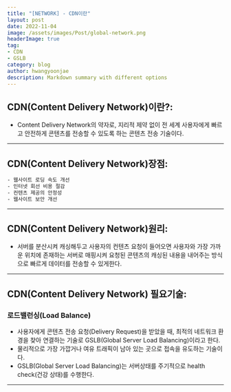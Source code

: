 ```yaml
---
title: "[NETWORK] - CDN이란"
layout: post
date: 2022-11-04
image: /assets/images/Post/global-network.png
headerImage: true
tag:
- CDN
- GSLB
category: blog
author: hwangyoonjae
description: Markdown summary with different options
---
```


## CDN(Content Delivery Network)이란?:
- Content Delivery Network의 약자로, 지리적 제약 없이 전 세계 사용자에게 빠르고 안전하게 콘텐츠를 전송할 수 있도록 하는 콘텐츠 전송 기술이다.

* * *

## CDN(Content Delivery Network)장점:
```html
- 웹사이트 로딩 속도 개선
- 인터넷 회선 비용 절감
- 컨텐츠 제공의 안정성
- 웹사이트 보안 개선
```

* * *

## CDN(Content Delivery Network)원리:
- 서버를 분산시켜 캐싱해두고 사용자의 컨텐츠 요청이 들어오면 사용자와 가장 가까운 위치에 존재하는 서버로 매핑시켜 요청된 콘텐츠의 캐싱된 내용을 내어주는 방식으로 빠르게 데이터를 전송할 수 있게한다.

* * *

## CDN(Content Delivery Network) 필요기술:
### 로드밸런싱(Load Balance)
- 사용자에게 콘텐츠 전송 요청(Delivery Request)을 받았을 때, 최적의 네트워크 환경을 찾아 연결하는 기술로 GSLB(Global Server Load Balancing)이라고 한다.
- 물리적으로 가장 가깝거나 여유 트래픽이 남아 있는 곳으로 접속을 유도하는 기술이다.
- GSLB(Global Server Load Balancing)는 서버상태를 주기적으로 health check(건강 상태)를 수행한다.

* * *